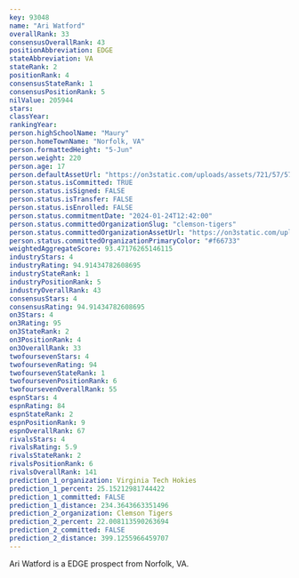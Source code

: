 ```yaml
---
key: 93048
name: "Ari Watford"
overallRank: 33
consensusOverallRank: 43
positionAbbreviation: EDGE
stateAbbreviation: VA
stateRank: 2
positionRank: 4
consensusStateRank: 1
consensusPositionRank: 5
nilValue: 205944
stars: 
classYear: 
rankingYear: 
person.highSchoolName: "Maury"
person.homeTownName: "Norfolk, VA"
person.formattedHeight: "5-Jun"
person.weight: 220
person.age: 17
person.defaultAssetUrl: "https://on3static.com/uploads/assets/721/57/57721.png"
person.status.isCommitted: TRUE
person.status.isSigned: FALSE
person.status.isTransfer: FALSE
person.status.isEnrolled: FALSE
person.status.commitmentDate: "2024-01-24T12:42:00"
person.status.committedOrganizationSlug: "clemson-tigers"
person.status.committedOrganizationAssetUrl: "https://on3static.com/uploads/assets/883/149/149883.svg"
person.status.committedOrganizationPrimaryColor: "#f66733"
weightedAggregateScore: 93.47176265146115
industryStars: 4
industryRating: 94.91434782608695
industryStateRank: 1
industryPositionRank: 5
industryOverallRank: 43
consensusStars: 4
consensusRating: 94.91434782608695
on3Stars: 4
on3Rating: 95
on3StateRank: 2
on3PositionRank: 4
on3OverallRank: 33
twofoursevenStars: 4
twofoursevenRating: 94
twofoursevenStateRank: 1
twofoursevenPositionRank: 6
twofoursevenOverallRank: 55
espnStars: 4
espnRating: 84
espnStateRank: 2
espnPositionRank: 9
espnOverallRank: 67
rivalsStars: 4
rivalsRating: 5.9
rivalsStateRank: 2
rivalsPositionRank: 6
rivalsOverallRank: 141
prediction_1_organization: Virginia Tech Hokies
prediction_1_percent: 25.15212981744422
prediction_1_committed: FALSE
prediction_1_distance: 234.3643663351496
prediction_2_organization: Clemson Tigers
prediction_2_percent: 22.008113590263694
prediction_2_committed: FALSE
prediction_2_distance: 399.1255966459707
---
```

Ari Watford is a EDGE prospect from Norfolk, VA.